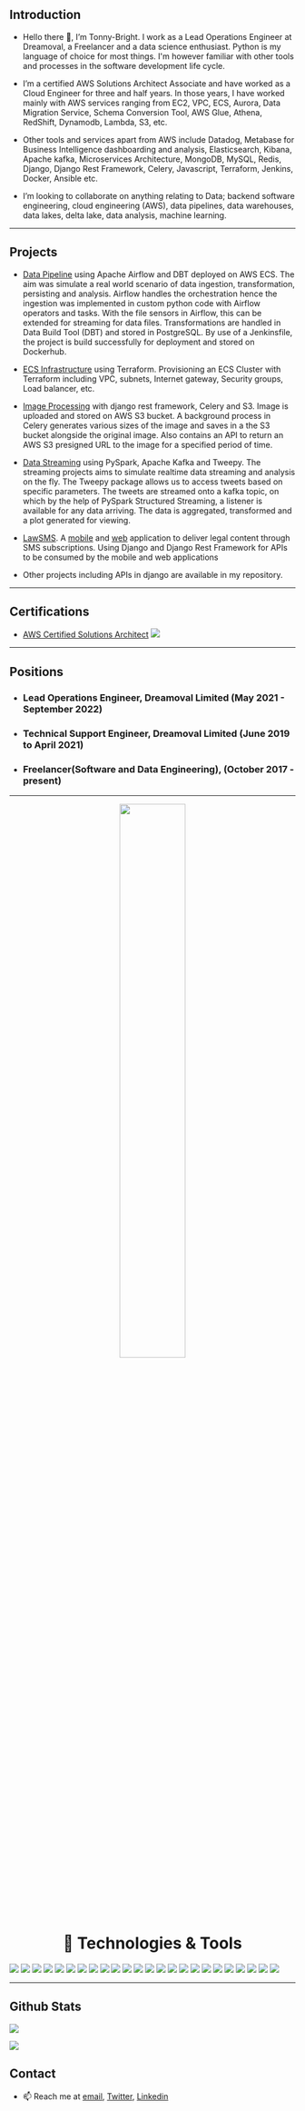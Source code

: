 ## Introduction
* Hello there 👋, I’m Tonny-Bright. I work as a Lead Operations Engineer at Dreamoval, a Freelancer and a data science enthusiast. Python is my language of choice for most things. I'm however familiar with other tools and processes in the software development life cycle.

* I’m a certified AWS Solutions Architect Associate and have worked as a Cloud Engineer for three and half years. In those years, I have worked mainly with AWS services ranging from EC2, VPC, ECS, Aurora, Data Migration Service, Schema Conversion Tool, AWS Glue, Athena, RedShift, Dynamodb, Lambda, S3, etc. 

* Other tools and services apart from AWS include Datadog, Metabase for Business Intelligence dashboarding and analysis, Elasticsearch, Kibana, Apache kafka, Microservices Architecture, MongoDB, MySQL, Redis, Django, Django Rest Framework, Celery, Javascript, Terraform, Jenkins, Docker, Ansible etc. 

* I’m looking to collaborate on anything relating to Data; backend software engineering, cloud engineering (AWS), data pipelines, data warehouses, data lakes, delta lake, data analysis, machine learning.
---
## Projects
* [Data Pipeline](https://github.com/TMCreme/dbt_airflow_project) using Apache Airflow and DBT deployed on AWS ECS. The aim was simulate a real world scenario of data ingestion, transformation, persisting and analysis. Airflow handles the orchestration hence the ingestion was implemented in custom python code with Airflow operators and tasks. With the file sensors in Airflow, this can be extended for streaming for data files. Transformations are handled in Data Build Tool (DBT) and stored in PostgreSQL. By use of a Jenkinsfile, the project is build successfully for deployment and stored on Dockerhub.

* [ECS Infrastructure](https://github.com/TMCreme/terraform-airflow-ecs) using Terraform. Provisioning an ECS Cluster with Terraform including VPC, subnets, Internet gateway, Security groups, Load balancer, etc. 

* [Image Processing](https://github.com/TMCreme/drf-image-uploader) with django rest framework, Celery and S3. Image is uploaded and stored on AWS S3 bucket. A background process in Celery generates various sizes of the image and saves in a the S3 bucket alongside the original image. Also contains an API to return an AWS S3 presigned URL to the image for a specified period of time. 

* [Data Streaming](https://github.com/TMCreme/twitter-sentiments-pyspark) using PySpark, Apache Kafka and Tweepy. The streaming projects aims to simulate realtime data streaming and analysis on the fly. The Tweepy package allows us to access tweets based on specific parameters. The tweets are streamed onto a kafka topic, on which by the help of PySpark Structured Streaming, a listener is available for any data arriving. The data is aggregated, transformed and a plot generated for viewing. 

* [LawSMS](https://isms.lawsms.com/). A [mobile](https://play.google.com/store/apps/details?id=com.lawsms.app) and [web](https://isms.lawsms.com/) application to deliver legal content through SMS subscriptions. Using Django and Django Rest Framework for APIs to be consumed by the mobile and web applications

* Other projects including APIs in django are available in my repository.  
---
## Certifications
* [AWS Certified Solutions Architect](https://www.credly.com/badges/5eee5d85-eed4-4158-a372-fa86504ed74d/public_url)
![](https://images.credly.com/size/200x200/images/0e284c3f-5164-4b21-8660-0d84737941bc/image.png)
---
## Positions
* ### Lead Operations Engineer, Dreamoval Limited (May 2021 - September 2022)

* ### Technical Support Engineer, Dreamoval Limited (June 2019 to April 2021)


* ### Freelancer(Software and Data Engineering), (October 2017 - present)
---
<p align="center">
<img width="48%" height="50%" src="https://github-readme-stats.vercel.app/api/top-langs/?username=TMCreme&layout=compact&theme=dracula">
</p>

<h1 align="center"> 🔧 Technologies & Tools </h1>

![](https://img.shields.io/badge/OS-Linux-informational?style=flat&logo=linux&logoColor=white&color=3498DB)
![](https://img.shields.io/badge/Code-Python-informational?style=flat&logo=python&logoColor=white&color=9B59B6)
![](https://img.shields.io/badge/Code-JavaScript-informational?style=flat&logo=dart&logoColor=white&color=9B59B6)
![](https://img.shields.io/badge/Code-Fastapi-informational?style=flat&logo=fastapi&logoColor=white&color=9B59B6)
![](https://img.shields.io/badge/Code-R-informational?style=flat&logo=Redis&logoColor=white&color=9B59B6)
![](https://img.shields.io/badge/Code-Django-informational?style=flat&logo=flask&logoColor=white&color=9B59B6)
![](https://img.shields.io/badge/Code-HTML-informational?style=flat&logo=flask&logoColor=white&color=9B59B6)
![](https://img.shields.io/badge/Tools-Docker-informational?style=flat&logo=docker&logoColor=white&color=1ABC9C)
![](https://img.shields.io/badge/Tools-Mysql-informational?style=flat&logo=mysql&logoColor=white&color=1ABC9C)
![](https://img.shields.io/badge/Tools-MongoDB-informational?style=flat&logo=docker&logoColor=white&color=1ABC9C)
![](https://img.shields.io/badge/Tools-PostgreSQL-informational?style=flat&logo=figma&logoColor=white&color=1ABC9C)
![](https://img.shields.io/badge/Tools-Elasticsearch-informational?style=flat&logo=docker&logoColor=white&color=1ABC9C)
![](https://img.shields.io/badge/Tools-Kibana-informational?style=flat&logo=docker&logoColor=white&color=1ABC9C)
![](https://img.shields.io/badge/Tools-Redis-informational?style=flat&logo=Redis&logoColor=white&color=1ABC9C)
![](https://img.shields.io/badge/Tools-Terraform-informational?style=flat&logo=Redis&logoColor=white&color=1ABC9C)
![](https://img.shields.io/badge/Tools-Jenkins-informational?style=flat&logo=Redis&logoColor=white&color=1ABC9C)
![](https://img.shields.io/badge/Tools-Ansible-informational?style=flat&logo=Redis&logoColor=white&color=1ABC9C)
![](https://img.shields.io/badge/Tools-Daadog-informational?style=flat&logo=Redis&logoColor=white&color=1ABC9C)
![](https://img.shields.io/badge/Tools-Airflow-informational?style=flat&logo=Redis&logoColor=white&color=1ABC9C)
![](https://img.shields.io/badge/Tools-PySpark-informational?style=flat&logo=Redis&logoColor=white&color=1ABC9C)
![](https://img.shields.io/badge/Tools-Kafka-informational?style=flat&logo=Redis&logoColor=white&color=1ABC9C)
![](https://img.shields.io/badge/Tools-DBT-informational?style=flat&logo=Redis&logoColor=white&color=1ABC9C)
![](https://img.shields.io/badge/Tools-Nginx-informational?style=flat&logo=Redis&logoColor=white&color=1ABC9C)
![](https://img.shields.io/badge/Tools-Celery-informational?style=flat&logo=Redis&logoColor=white&color=1ABC9C)


---
## Github Stats

<a><img align="center" src="https://github-readme-stats.vercel.app/api?username=TMCreme&show_icons=true&theme=dracula" /></a>

<a><img align="center" src="https://github-readme-streak-stats.herokuapp.com/?user=TMCreme&theme=dracula"/></a>



## Contact
- 📫 Reach me at [email](mailto:tonnybright35@gmail.com), [Twitter](https://twitter.com/BrightTonny), [Linkedin](https://www.linkedin.com/in/tonny-bright-sogli-245566a9/) 



